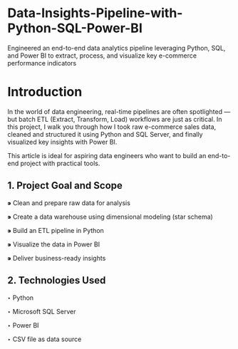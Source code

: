 # Data-Insights-Pipeline-with-Python-SQL-Power-BI
Engineered an end-to-end data analytics pipeline leveraging Python, SQL, and Power BI to extract, process, and visualize key e-commerce performance indicators
# Introduction
In the world of data engineering, real-time pipelines are often spotlighted — but batch ETL (Extract, Transform, Load) workflows are just as critical. In this project, I walk you through how I took raw e-commerce sales data, cleaned and structured it using Python and SQL Server, and finally visualized key insights with Power BI.

This article is ideal for aspiring data engineers who want to build an end-to-end project with practical tools.

## 1. Project Goal and Scope
⁍ Clean and prepare raw data for analysis

⁍ Create a data warehouse using dimensional modeling (star schema)

⁍ Build an ETL pipeline in Python

⁍ Visualize the data in Power BI

⁍ Deliver business-ready insights

## 2. Technologies Used
‣ Python

‣ Microsoft SQL Server

‣ Power BI

‣ CSV file as data source


